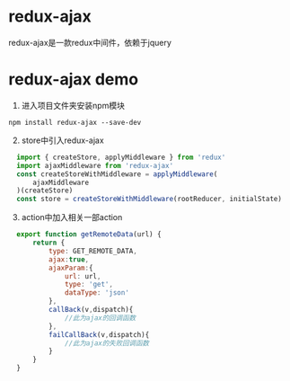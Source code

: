 # redux-ajax
redux-ajax是一款redux中间件，依赖于jquery

# redux-ajax demo
1. 进入项目文件夹安装npm模块  

`npm install redux-ajax --save-dev`

2. store中引入redux-ajax
```javascript 
  import { createStore, applyMiddleware } from 'redux'
  import ajaxMiddleware from 'redux-ajax'
  const createStoreWithMiddleware = applyMiddleware(
      ajaxMiddleware
  )(createStore)
  const store = createStoreWithMiddleware(rootReducer, initialState)
```
  
3. action中加入相关一部action
```javascript 
  export function getRemoteData(url) {
      return {
          type: GET_REMOTE_DATA,
          ajax:true,
          ajaxParam:{
              url: url,
              type: 'get',
              dataType: 'json'
          },
          callBack(v,dispatch){
              //此为ajax的回调函数
          },
          failCallBack(v,dispatch){
              //此为ajax的失败回调函数
          }
      }
  }
```
